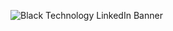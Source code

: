 
![Black Technology LinkedIn Banner](https://user-images.githubusercontent.com/35742914/223684701-698eda28-5745-44c1-9b0a-81465249a4a7.png)
